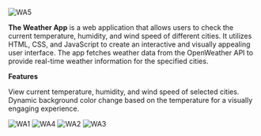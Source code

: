 
![WA5](https://github.com/Vasanth46/weatherapp/assets/93511366/42122fdc-e8af-495b-b985-873114c40336)

**The Weather App** is a web application that allows users to check the current temperature, humidity, and wind speed of different cities. 
It utilizes HTML, CSS, and JavaScript to create an interactive and visually appealing user interface. 
The app fetches weather data from the OpenWeather API to provide real-time weather information for the specified cities.

**Features**

View current temperature, humidity, and wind speed of selected cities.
Dynamic background color change based on the temperature for a visually engaging experience.

![WA1](https://github.com/Vasanth46/weatherapp/assets/93511366/75e32974-0528-41fa-9b1c-76e0de7872b9)
![WA4](https://github.com/Vasanth46/weatherapp/assets/93511366/cb92bada-3ff8-4c09-a03d-140bffc6c961)
![WA2](https://github.com/Vasanth46/weatherapp/assets/93511366/22483def-9a7f-484a-b8f4-84512c11a248)
![WA3](https://github.com/Vasanth46/weatherapp/assets/93511366/06685141-69d3-4c30-be1d-45db069e3792)
